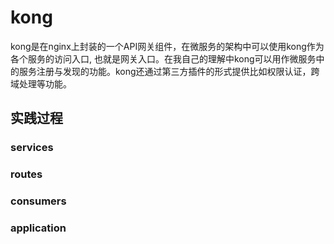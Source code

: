 # kong
kong是在nginx上封装的一个API网关组件，在微服务的架构中可以使用kong作为各个服务的访问入口, 也就是网关入口。在我自己的理解中kong可以用作微服务中的服务注册与发现的功能。kong还通过第三方插件的形式提供比如权限认证，跨域处理等功能。

## 实践过程
### services
### routes
### consumers
### application


<!--stackedit_data:
eyJoaXN0b3J5IjpbLTg0OTUyODYzOCwtOTUwNDg1MTAwLC05NT
A0ODUxMDAsMTQ1MTQ1OTU5N119
-->